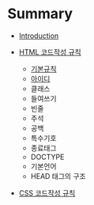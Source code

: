 # Summary

* [Introduction](README.md)
* [HTML 코드작성 규칙](html-guide.md)
  * [기본규칙](/html-guide.md#html-1-1)
  * [아이디](/html-guide.md#html-1-2)
  * 클래스
  * 들여쓰기
  * 빈줄
  * 주석
  * 공백
  * 특수기호
  * 종료태그
  * DOCTYPE
  * 기본언어
  * HEAD 태그의 구조


* [CSS 코드작성 규칙](css-guide.md)


